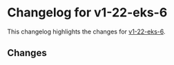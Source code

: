 # Changelog for v1-22-eks-6

This changelog highlights the changes for [v1-22-eks-6](https://github.com/aws/eks-distro/tree/v1-22-eks-6).

## Changes

